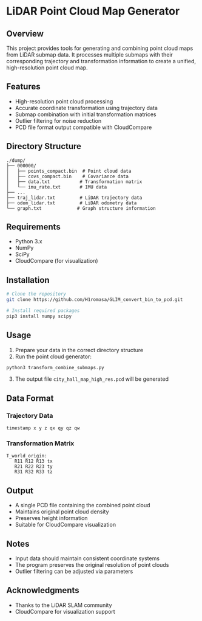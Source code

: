 # LiDAR Point Cloud Map Generator

## Overview
This project provides tools for generating and combining point cloud maps from LiDAR submap data. It processes multiple submaps with their corresponding trajectory and transformation information to create a unified, high-resolution point cloud map.

## Features
- High-resolution point cloud processing
- Accurate coordinate transformation using trajectory data
- Submap combination with initial transformation matrices
- Outlier filtering for noise reduction
- PCD file format output compatible with CloudCompare

## Directory Structure
```
./dump/
├── 000000/
│   ├── points_compact.bin  # Point cloud data
│   ├── covs_compact.bin    # Covariance data
│   ├── data.txt           # Transformation matrix
│   └── imu_rate.txt       # IMU data
├── ...
├── traj_lidar.txt         # LiDAR trajectory data
├── odom_lidar.txt         # LiDAR odometry data
└── graph.txt             # Graph structure information
```

## Requirements
- Python 3.x
- NumPy
- SciPy
- CloudCompare (for visualization)

## Installation
```bash
# Clone the repository
git clone https://github.com/H1romasa/GLIM_convert_bin_to_pcd.git

# Install required packages
pip3 install numpy scipy
```

## Usage
1. Prepare your data in the correct directory structure
2. Run the point cloud generator:
```bash
python3 transform_combine_submaps.py
```
3. The output file `city_hall_map_high_res.pcd` will be generated

## Data Format
### Trajectory Data
```
timestamp x y z qx qy qz qw
```

### Transformation Matrix
```
T_world_origin: 
   R11 R12 R13 tx
   R21 R22 R23 ty
   R31 R32 R33 tz
```

## Output
- A single PCD file containing the combined point cloud
- Maintains original point cloud density
- Preserves height information
- Suitable for CloudCompare visualization

## Notes
- Input data should maintain consistent coordinate systems
- The program preserves the original resolution of point clouds
- Outlier filtering can be adjusted via parameters

## Acknowledgments
- Thanks to the LiDAR SLAM community
- CloudCompare for visualization support
